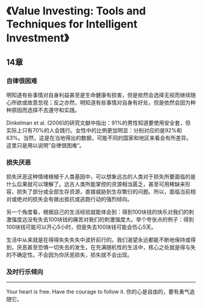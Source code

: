 # 《Value Investing: Tools and Techniques for Intelligent Investment》

## 14章

### 自律很困难

明知道有些事情对自身利益甚至是生命健康有损害，但是依然会选择无视而继续随心所欲或故意忽视；反之亦然，明知道有些事情对自身有好处，但是依然会因为种种原因而选择不去遵守和实践。

Dinkelman et al. (2006)的研究文献中指出：91%的男性知道要使用安全套，但实际上只有70%的人会践行。女性中的比例更加明显：分别对应的是92%和63%。当然，这是在当地得出的数据，可能不同的国家和地区来看会有所差异。这里只是用以说明”自律很困难“。

### 损失厌恶

损失厌恶这种情绪根植于人类基因中，可以想象远古的人类对于损失所要面临的是什么后果就可以理解了。远古人类所能掌控的资源相当匮乏，甚至可用稀缺来形容，损失了部分或全部生存资源，直接威胁到生存繁衍的问题。所以，面临当前相对或绝对的损失会有做出抵抗或逃跑行动的强烈倾向。

另一个角度看，根据自己的生活经验就能体会到：得到100块钱的快乐对我们的刺激强度远没有失去100块钱的痛苦对我们的刺激强度大。举个夸张点的例子：得到100块钱可能可以开心5小时，但是失去100块钱可能会伤心5天。

生活中从来就是在得得失失失失中波折前行的。我们渴望永远都能不断地保持或得到，厌恶甚至恐惧一切失去的发生，在充满随机性的生活中，核心之处就是得与失的不确定性。不会因为你厌恶损失，损失就不会出现。

### 及时行乐倾向


-------------------

Your heart is free. Have the courage to follow it.
你的心是自由的，要有勇气追随它。
